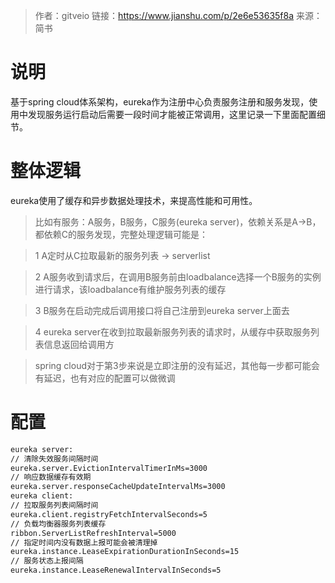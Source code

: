 > 作者：gitveio
> 链接：https://www.jianshu.com/p/2e6e53635f8a
> 来源：简书

# 说明

基于spring cloud体系架构，eureka作为注册中心负责服务注册和服务发现，使用中发现服务运行启动后需要一段时间才能被正常调用，这里记录一下里面配置细节。

# 整体逻辑

eureka使用了缓存和异步数据处理技术，来提高性能和可用性。

> 比如有服务：A服务，B服务，C服务(eureka server)，依赖关系是A->B，都依赖C的服务发现，完整处理逻辑可能是：

> 1 A定时从C拉取最新的服务列表 -> serverlist

> 2 A服务收到请求后，在调用B服务前由loadbalance选择一个B服务的实例进行请求，该loadbalance有维护服务列表的缓存

> 3 B服务在启动完成后调用接口将自己注册到eureka server上面去

> 4 eureka server在收到拉取最新服务列表的请求时，从缓存中获取服务列表信息返回给调用方

> spring cloud对于第3步来说是立即注册的没有延迟，其他每一步都可能会有延迟，也有对应的配置可以做微调

# 配置

```xml
eureka server:
// 清除失效服务间隔时间
eureka.server.EvictionIntervalTimerInMs=3000
// 响应数据缓存有效期
eureka.server.responseCacheUpdateIntervalMs=3000
eureka client:
// 拉取服务列表间隔时间
eureka.client.registryFetchIntervalSeconds=5
// 负载均衡器服务列表缓存
ribbon.ServerListRefreshInterval=5000
// 指定时间内没有数据上报可能会被清理掉
eureka.instance.LeaseExpirationDurationInSeconds=15
// 服务状态上报间隔
eureka.instance.LeaseRenewalIntervalInSeconds=5
```
